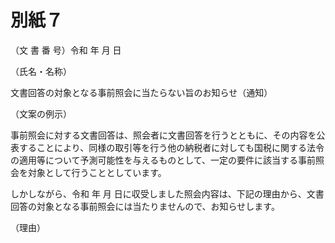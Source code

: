 # 別紙７

（文 書 番 号）令和 年 月 日

（氏名・名称）

文書回答の対象となる事前照会に当たらない旨のお知らせ（通知）

（文案の例示）

事前照会に対する文書回答は、照会者に文書回答を行うとともに、その内容を公表することにより、同様の取引等を行う他の納税者に対しても国税に関する法令の適用等について予測可能性を与えるものとして、一定の要件に該当する事前照会を対象として行うこととしています。

しかしながら、令和 年 月 日に収受しました照会内容は、下記の理由から、文書回答の対象となる事前照会には当たりませんので、お知らせします。

（理由）